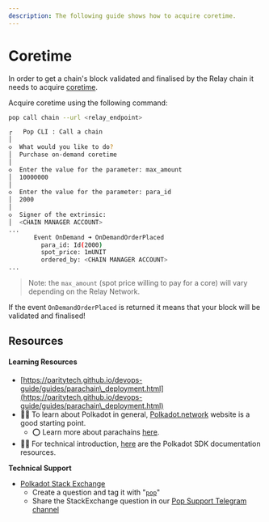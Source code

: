 ```yaml
---
description: The following guide shows how to acquire coretime.
---
```


# Coretime

In order to get a chain's block validated and finalised by the Relay chain it needs to acquire [coretime](https://wiki.polkadot.network/docs/learn-agile-coretime).

Acquire coretime using the following command:

```bash
pop call chain --url <relay_endpoint>
```
```bash
┌   Pop CLI : Call a chain
│
◇  What would you like to do?
│  Purchase on-demand coretime 
│
◇  Enter the value for the parameter: max_amount
│  10000000
│
◇  Enter the value for the parameter: para_id
│  2000
│
◇  Signer of the extrinsic:
│  <CHAIN MANAGER ACCOUNT>
...
       Event OnDemand ➜ OnDemandOrderPlaced
         para_id: Id(2000)
         spot_price: 1mUNIT
         ordered_by: <CHAIN MANAGER ACCOUNT>
...
```

> Note: the `max_amount` (spot price willing to pay for a core) will vary depending on the Relay Network.

If the event `OnDemandOrderPlaced` is returned it means that your block will be validated and finalised!

## Resources

#### Learning Resources

* [https://paritytech.github.io/devops-guide/guides/parachain\_deployment.html](https://paritytech.github.io/devops-guide/guides/parachain\_deployment.html)
* 🧑‍🏫 To learn about Polkadot in general, [Polkadot.network](https://polkadot.network/) website is a good starting point.
    * ⭕ Learn more about parachains [here](https://wiki.polkadot.network/docs/learn-parachains).
* 🧑‍🔧 For technical introduction, [here](https://github.com/paritytech/polkadot-sdk#-documentation) are the Polkadot SDK documentation resources.

**Technical Support**

* [Polkadot Stack Exchange](https://polkadot.stackexchange.com/)
    * Create a question and tag it with "[`pop`](https://substrate.stackexchange.com/tags/pop/info)"
    * Share the StackExchange question in our [Pop Support Telegram channel](https://t.me/pop\_support)
